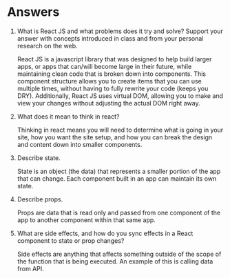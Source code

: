 # Answers

1. What is React JS and what problems does it try and solve? Support your answer with concepts introduced in class and from your personal research on the web.

    React JS is a javascript library that was designed to help build larger apps, or apps that can/will become large in their future, while maintaining clean code that is broken down into components. This component structure allows you to create items that you can use multiple times, without having to fully rewrite your code (keeps you DRY). Additionally, React JS uses virtual DOM, allowing you to make and view your changes without adjusting the actual DOM right away.

2. What does it mean to think in react?

    Thinking in react means you will need to determine what is going in your site, how you want the site setup, and how you can break the design and content down into smaller components. 

3. Describe state.

    State is an object (the data) that represents a smaller portion of the app that can change. Each component built in an app can maintain its own state. 

4. Describe props.

    Props are data that is read only and passed from one component of the app to another component within that same app. 

5. What are side effects, and how do you sync effects in a React component to state or prop changes?

    Side effects are anything that affects something outside of the scope of the function that is being executed. An example of this is calling data from API. 
